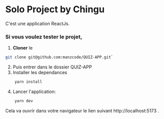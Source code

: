 # Solo Project by Chingu

C'est une application ReactJs.

### Si vous voulez tester le projet,

1. **Cloner** le

```bash
git clone git@github.com:manzcode/QUIZ-APP.git`
```

2. Puis entrer dans le dossier QUIZ-APP
3. Installer les dependances

```bash
    yarn install
```

4. Lancer l'application:

```bash
    yarn dev
```

Cela va ouvrir dans votre navigateur le lien suivant http://localhost:5173 .

